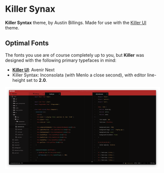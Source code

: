 # Killer Synax

**Killer Syntax** theme, by Austin Billings. Made for use with the [Killer UI](https://github.com/austinbillings/killer-ui) theme.

## Optimal Fonts
The fonts you use are of course completely up to you, but **Killer** was designed with the following primary typefaces in mind:

- [**Killer UI**](https://github.com/austinbillings/killer-ui): Avenir Next
- Killer Syntax: Inconsolata (with Menlo a close second), with editor line-height set to **2.0**.

![Editing a couple files](./editing.png)
